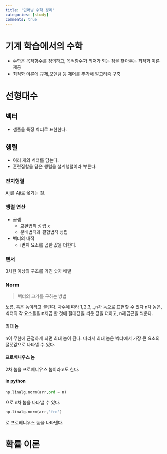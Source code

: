 ```yaml
---
title: '딥러닝 수학 정리'
categories: [study]
comments: true
---
```


# 기계 학습에서의 수학
* 수학은 목적함수를 정의하고, 목적함수가 최저가 되는 점을 찾아주는 최적화 이론 제공
* 최적화 이론에 규제,모멘텀 등 제어를 추가해 알고리즘 구축

# 선형대수
## 벡터
* 샘플을 특징 벡터로 표현한다.
## 행렬
* 여러 개의 벡터를 담는다.
* 훈련집합을 담은 행렬을 설계행렬이라 부른다.

### 전치행렬
Aij를 Aji로 옮기는 것.

### 행렬 연산
* 곱셈
    * 교환법칙 성립 x
    * 분배법칙과 결합법칙 성립
* 벡터의 내적
    * i번째 요소를 곱한 값을 더한다.

### 텐서
3차원 이상의 구조를 가진 숫자 배열
### Norm

> 벡터의 크기를 구하는 방법

노름, 혹은 놈이라고 불린다. 차수에 따라 1,2,3,..,n차 놈으로 표현할 수 있다
n차 놈은, 벡터의 각 요소들을 n제곱 한 것에 절대값을 씌운 값을 더하고, n제곱근을 씌운다. 

#### 최대 놈
n이 무한에 근접하게 되면 최대 놈이 된다. 따라서 최대 놈은 벡터에서 가장 큰 요소의 절댓값으로 나타낼 수 있다.

#### 프로베니우스 놈
2차 놈을 프로베니우스 놈이라고도 한다.

#### in python

``` python
np.linalg.norm(arr,ord = n)
```
으로 n차 놈을 나타낼 수 있다.

``` python
np.linalg.norm(arr,'fro')
```
로 프로베니우스 놈을 나타낸다.

# 확률 이론


